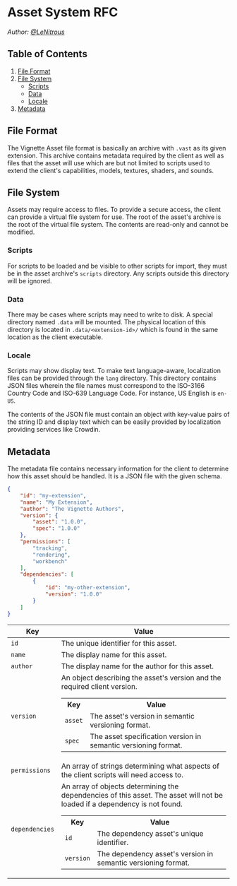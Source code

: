 # Asset System RFC

*Author: [@LeNitrous](https//github.com/LeNitrous)*

## Table of Contents
1. [File Format](#File-Format)
2. [File System](#File-System)
    - [Scripts](#Scripts)
    - [Data](#Data)
    - [Locale](#Locale)
3. [Metadata](#Metadata)

## File Format
The Vignette Asset file format is basically an archive with `.vast` as its given extension. This archive contains metadata required by the client as well as files that the asset will use which are but not limited to scripts used to extend the client's capabilities, models, textures, shaders, and sounds.

## File System
Assets may require access to files. To provide a secure access, the client can provide a virtual file system for use. The root of the asset's archive is the root of the virtual file system. The contents are read-only and cannot be modified.

### Scripts
For scripts to be loaded and be visible to other scripts for import, they must be in the asset archive's `scripts` directory. Any scripts outside this directory will be ignored.

### Data
There may be cases where scripts may need to write to disk. A special directory named `.data` will be mounted. The physical location of this directory is located in `.data/<extension-id>/` which is found in the same location as the client executable.

### Locale
Scripts may show display text. To make text language-aware, localization files can be provided through the `lang` directory. This directory contains JSON files wherein the file names must correspond to the ISO-3166 Country Code and ISO-639 Language Code. For instance, US English is `en-US`.

The contents of the JSON file must contain an object with key-value pairs of the string ID and display text which can be easily provided by localization providing services like Crowdin.

## Metadata
The metadata file contains necessary information for the client to determine how this asset should be handled. It is a JSON file with the given schema.

```json
{
    "id": "my-extension",
    "name": "My Extension",
    "author": "The Vignette Authors",
    "version": {
        "asset": "1.0.0",
        "spec": "1.0.0"
    },
    "permissions": [
        "tracking",
        "rendering",
        "workbench"
    ],
    "dependencies": [
        {
            "id": "my-other-extension",
            "version": "1.0.0"
        }
    ]
}
```

|Key|Value|
|---|-----|
|`id`|The unique identifier for this asset.|
|`name`|The display name for this asset.|
|`author`|The display name for the author for this asset.|
|`version`|An object describing the asset's version and the required client version. <table><th>Key</th><th>Value</th><tr><td>`asset`</td><td>The asset's version in semantic versioning format.</td></tr><tr><td>`spec`</td><td>The asset specification version in semantic versioning format.</td></tr></table>|
|`permissions`| An array of strings determining what aspects of the client scripts will need access to.|
|`dependencies`| An array of objects determining the dependencies of this asset. The asset will not be loaded if a dependency is not found.<table><th>Key</th><th>Value</th><tr><td>`id`</td><td>The dependency asset's unique identifier.</td></tr><tr><td>`version`</td><td>The dependency asset's version in semantic versioning format.</td></tr></table>|
